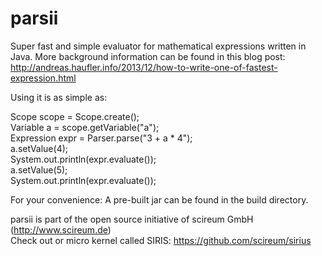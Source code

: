 parsii
======

Super fast and simple evaluator for mathematical expressions written in Java. More background information can be found in this blog post: http://andreas.haufler.info/2013/12/how-to-write-one-of-fastest-expression.html

Using it is as simple as:

Scope scope = Scope.create();   
Variable a = scope.getVariable("a");   
Expression expr = Parser.parse("3 + a * 4");   
a.setValue(4);   
System.out.println(expr.evaluate());   
a.setValue(5);   
System.out.println(expr.evaluate());

For your convenience: A pre-built jar can be found in the build directory.

parsii is part of the open source initiative of scireum GmbH (http://www.scireum.de)   
Check out or micro kernel called SIRIS: https://github.com/scireum/sirius
